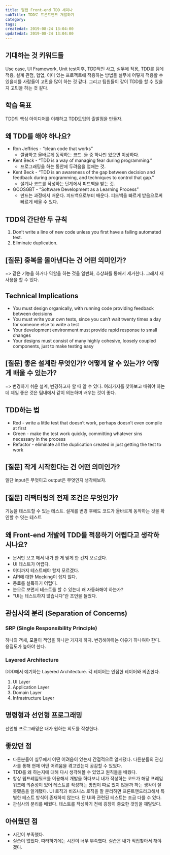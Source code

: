 ```yaml
---
title: 달랩 Front-end TDD 세미나
subTitle: TDD로 프론트엔드 개발하기
category: 
tags: 
createdat: 2019-08-24 13:04:00
updatedat: 2019-08-24 13:04:00
---
```


## 기대하는 것 키워드들

Use case, UI Framework, Unit test이후, TDD적인 사고, 실무에 적용, TDD를 팀에 
적용, 설계 관점, 협업, 이미 있는 프로젝트에 적용하는 방법들 설무에 어떻게
적용할 수 있을지를 사람들이 고민을 많이 하는 것 같다. 그리고 팀원들이 같이
TDD를 할 수 있을지 고민을 하는 것 같다.

## 학습 목표

TDD의 핵심 아이디어를 이해하고 TDD도입의 출발점을 만들자.

## 왜 TDD를 해야 하나요?

* Ron Jeffries - “clean code that works”
  * 깔끔하고 올바르게 동작하는 코드. 둘 중 하나만 있으면 이상하다.
* Kent Beck - “TDD is a way of managing fear during programming.”
  * 프로그래밍을 하는 동안에 두려움을 업애는 것.
* Kent Beck - “TDD is an awareness of the gap between decision and feedback 
  during programming, and techniques to control that gap.”
  * 설계나 코드를 작성하는 단계에서 피드백을 받는 것.
* GOOSGBT - “Software Development as a Learning Process”
  * 만드는 과정에서 배운다. 피드백으로부터 배운다. 피드백을 빠르게 받음으로써
    빠르게 배울 수 있다.

## TDD의 간단한 두 규칙

1. Don’t write a line of new code unless you first have a failing automated 
  test.
2. Eliminate duplication.

## [질문] 중복을 몰아낸다는 건 어떤 의미인가?  

=> 같은 기능을 하거나 역할을 하는 것을 일반화, 추상화를 통해서 제거한다. 그래서
재사용을 할 수 있다.

## Technical Implications

* You must design organically, with running code providing feedback between 
  decisions
* You must write your own tests, since you can’t wait twenty times a day for 
  someone else to write a test
* Your development environment must provide rapid response to small changes
* Your designs must consist of many highly cohesive, loosely coupled 
  components, just to make testing easy

## [질문] 좋은 설계란 무엇인가? 어떻게 알 수 있는가? 어떻게 배울 수 있는가?

=> 변경하기 쉬운 설계, 변경하고자 할 때 알 수 있다. 여러가지를 찾아보고 배워야
하는데 제일 좋은 것은 팀내에서 같이 의논하며 배우는 것이 좋다.

## TDD하는 법

* Red - write a little test that doesn’t work, perhaps doesn’t even compile at 
  first
* Green - make the test work quickly, committing whatever sins necessary in the 
  process
* Refactor - eliminate all the duplication created in just getting the test to 
  work

## [질문] 작게 시작한다는 건 어떤 의미인가?

일단 input은 무엇이고 output은 무엇인지 생각해보자.

## [질문] 리팩터링의 전제 조건은 무엇인가?

기능을 테스트할 수 있는 테스트. 설계를 변경 후에도 코드가 올바르게 동작하는
것을 확인할 수 잇는 테스트

## 왜 Front-end 개발에 TDD를 적용하기 어렵다고 생각하시나요?

* 문서만 보고 해서 내가 한 게 맞게 한 건지 모르겠다.
* UI 테스트가 어렵다.
* 어디까지 테스트해야 할지 모르겠다.
* API에 대한 Mocking이 쉽지 않다.
* 동료를 설득하기 어렵다.
* 눈으로 보면서 테스트를 할 수 있는데 왜 자동화해야 하는가?
* “UI는 테스트하지 않습니다”란 조언을 들었다.

## 관심사의 분리 (Separation of Concerns)

### SRP (Single Responsibility Principle)

하나의 객체, 모듈이 책임을 하나만 가지게 하자. 변경해야하는 이유가 하나여야
한다. 응집도가 높아야 한다.

### Layered Architecture

DDD에서 얘기하는 Layered Architecture. 각 레이어는 인접한 레이어와 의존한다.

1. UI Layer
2. Application Layer
3. Domain Layer
4. Infrastructure Layer

## 명령형과 선언형 프로그래밍

선언형 프로그래밍은 내가 원하는 의도를 작성한다.

## 좋았던 점

* 다른분들이 실무에서 어떤 어려움이 있는지 간접적으로 알게됐다. 다른분들의
  관심사를 통해 현재 어떤 어려움을 겪고있는지 공감할 수 있었다.
* TDD를 왜 하는지에 대해 다시 생각해볼 수 있었고 원칙들을 배웠다.
* 항상 웹프레임워크를 이용해서 개발을 하다보니 내가 작성하는 코드가 해당
  프레임워크에 의존성이 있어 테스트를 작성하는 방법이 따로 있지 않을까 하는
  생각이 잘못됐음을 알게됐다. UI 로직과 비즈니스 로직을 잘 분리하면
  프론트엔드라고해서 특별한 테스트 방식이 존재하지 않는다. 단 UI와 관련된
  테스트는 조금 다를 수 있다.
* 관심사의 분리를 배웠다. 테스트를 작성하기 전에 굉장히 중요한 것임을 꺠달았다.

## 아쉬웠던 점

* 시간이 부족했다.
* 실습이 없었다. 따라하기에는 시간이 너무 부족했다. 실습은 내가 직접찾아서
  해야겠다.


